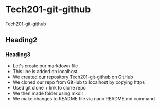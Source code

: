 # Tech201-git-github
Tech201-git-github
## Heading2
### Heading3
- Let's create our markdown file
- This line is added on localhost
- We created our repository Tech201-git-github on GitHub
- We cloned our repo from GitHub to localhost by copying https
- Used git clone + link to clone repo
- We then made folder using mkdir
- We make changes to README file via nano README.md command

